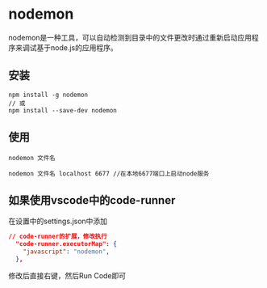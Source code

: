 # nodemon

nodemon是一种工具，可以自动检测到目录中的文件更改时通过重新启动应用程序来调试基于node.js的应用程序。



## 安装

```
npm install -g nodemon
// 或
npm install --save-dev nodemon
```



## 使用

```
nodemon 文件名
```

```
nodemon 文件名 localhost 6677 //在本地6677端口上启动node服务
```



## 如果使用vscode中的code-runner

在设置中的settings.json中添加

```json
// code-runner的扩展，修改执行
  "code-runner.executorMap": {
    "javascript": "nodemon",
  },
```

修改后直接右键，然后Run Code即可


